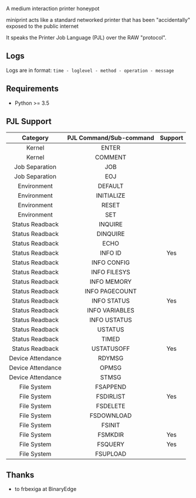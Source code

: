 A medium interaction printer honeypot

miniprint acts like a standard networked printer that has been "accidentally" exposed to the public internet

It speaks the Printer Job Language (PJL) over the RAW "protocol".

## Logs
Logs are in format: `time - loglevel - method - operation - message`

## Requirements
* Python >= 3.5

## PJL Support

|      Category     | PJL Command/Sub-command | Support |
|:-----------------:|:-----------------------:|:-------:|
| Kernel            |          ENTER          |         |
| Kernel            |         COMMENT         |         |
| Job Separation    |           JOB           |         |
| Job Separation    |           EOJ           |         |
| Environment       |         DEFAULT         |         |
| Environment       |        INITIALIZE       |         |
| Environment       |          RESET          |         |
| Environment       |           SET           |         |
| Status Readback   |         INQUIRE         |         |
| Status Readback   |         DINQUIRE        |         |
| Status Readback   |           ECHO          |         |
| Status Readback   |         INFO ID         |   Yes   |
| Status Readback   |       INFO CONFIG       |         |
| Status Readback   |       INFO FILESYS      |         |
| Status Readback   |       INFO MEMORY       |         |
| Status Readback   |      INFO PAGECOUNT     |         |
| Status Readback   |       INFO STATUS       |   Yes   |
| Status Readback   |      INFO VARIABLES     |         |
| Status Readback   |       INFO USTATUS      |         |
| Status Readback   |         USTATUS         |         |
| Status Readback   |          TIMED          |         |
| Status Readback   |        USTATUSOFF       |   Yes   |
| Device Attendance |          RDYMSG         |         |
| Device Attendance |          OPMSG          |         |
| Device Attendance |          STMSG          |         |
| File System       |         FSAPPEND        |         |
| File System       |        FSDIRLIST        |   Yes   |
| File System       |         FSDELETE        |         |
| File System       |        FSDOWNLOAD       |         |
| File System       |          FSINIT         |         |
| File System       |         FSMKDIR         |   Yes   |
| File System       |         FSQUERY         |   Yes   |
| File System       |         FSUPLOAD        |         |

## Thanks
* to frbexiga at BinaryEdge
